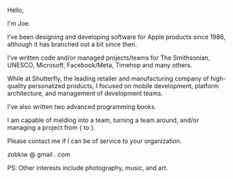 Hello,

I'm Joe.

I’ve been designing and developing software for Apple products since 1986, although it has branched out a bit since then.

I’ve written code and/or managed projects/teams for The Smithsonian, UNESCO, Microsoft, Facebook/Meta, Timehop and many others.

While at Shutterfly, the leading retailer and manufacturing company of high-quality personalized products, I focused on mobile development, platform architecture, and management of development teams.

I've also written two advanced programming books.

I am capable of melding into a team, turning a team around, and/or managing a project from { to }.

Please contact me if I can be of service to your organization.

zobkiw @ gmail . com

PS: Other interests include photography, music, and art.
